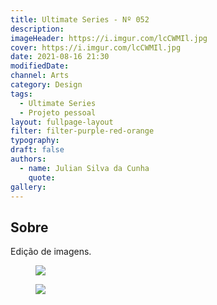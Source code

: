```yaml
---
title: Ultimate Series - Nº 052
description:
imageHeader: https://i.imgur.com/lcCWMIl.jpg
cover: https://i.imgur.com/lcCWMIl.jpg
date: 2021-08-16 21:30
modifiedDate:
channel: Arts
category: Design
tags:
  - Ultimate Series
  - Projeto pessoal
layout: fullpage-layout
filter: filter-purple-red-orange
typography:
draft: false
authors:
  - name: Julian Silva da Cunha
    quote:
gallery:
---
```


## Sobre

Edição de imagens.

<figure>
<img src="https://i.imgur.com/lcCWMIl.jpg" className="max-w-none mx-auto block"/>
</figure>

<figure>
<img src="https://i.imgur.com/wjMi4jZ.jpg" className="max-w-none mx-auto block"/>
</figure>
